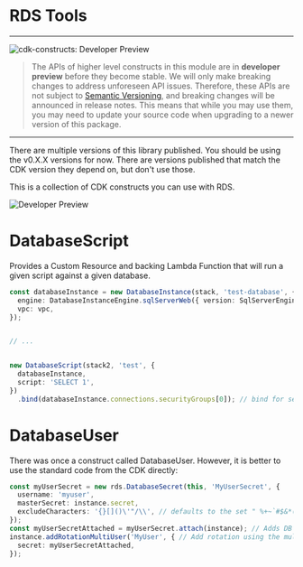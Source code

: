 # RDS Tools

<!--BEGIN STABILITY BANNER-->

---

![cdk-constructs: Developer Preview](https://img.shields.io/badge/cdk--constructs-developer--preview-informational.svg?style=for-the-badge)

> The APIs of higher level constructs in this module are in **developer preview** before they
> become stable. We will only make breaking changes to address unforeseen API issues. Therefore,
> these APIs are not subject to [Semantic Versioning](https://semver.org/), and breaking changes
> will be announced in release notes. This means that while you may use them, you may need to
> update your source code when upgrading to a newer version of this package.

---

There are multiple versions of this library published. You should be using the v0.X.X versions for now.
There are versions published that match the CDK version they depend on, but don't use those.

<!--END STABILITY BANNER-->

This is a collection of CDK constructs you can use with RDS.

![Developer Preview](https://img.shields.io/badge/developer--preview-informational.svg?style=for-the-badge)

# DatabaseScript

Provides a Custom Resource and backing Lambda Function that will run a given script against a given database.

```typescript
const databaseInstance = new DatabaseInstance(stack, 'test-database', {
  engine: DatabaseInstanceEngine.sqlServerWeb({ version: SqlServerEngineVersion.VER_15_00_4043_16_V1 }),
  vpc: vpc,
});


// ...


new DatabaseScript(stack2, 'test', {
  databaseInstance,
  script: 'SELECT 1',
})
  .bind(databaseInstance.connections.securityGroups[0]); // bind for security access
```

# DatabaseUser

There was once a construct called DatabaseUser. However, it is better to use the standard code from the CDK directly:

```typescript
const myUserSecret = new rds.DatabaseSecret(this, 'MyUserSecret', {
  username: 'myuser',
  masterSecret: instance.secret,
  excludeCharacters: '{}[]()\'"/\\', // defaults to the set " %+~`#$&*()|[]{}:;<>?!'/@\"\\"
});
const myUserSecretAttached = myUserSecret.attach(instance); // Adds DB connections information in the secret
instance.addRotationMultiUser('MyUser', { // Add rotation using the multi user scheme
  secret: myUserSecretAttached,
});
```

